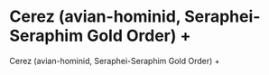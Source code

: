 # Cerez (avian-hominid, Seraphei-Seraphim Gold Order) +

Cerez (avian-hominid, Seraphei-Seraphim Gold Order) +
